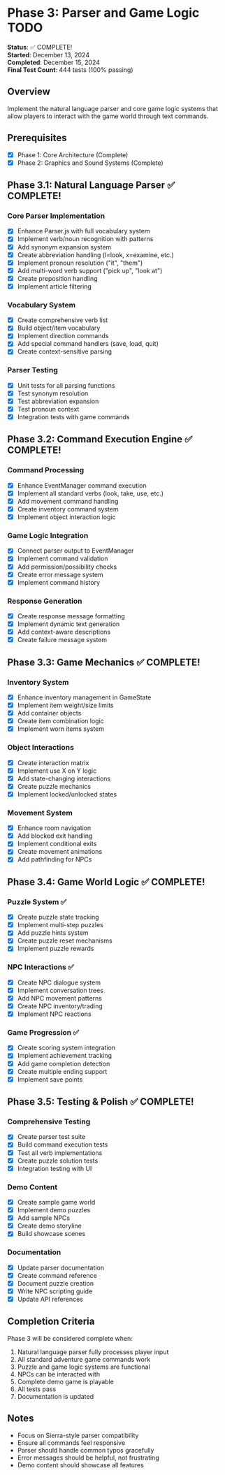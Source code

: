 # Phase 3: Parser and Game Logic TODO

**Status**: ✅ COMPLETE!  
**Started**: December 13, 2024  
**Completed**: December 15, 2024  
**Final Test Count**: 444 tests (100% passing)

## Overview

Implement the natural language parser and core game logic systems that allow players to interact with the game world through text commands.

## Prerequisites

- [x] Phase 1: Core Architecture (Complete)
- [x] Phase 2: Graphics and Sound Systems (Complete)

## Phase 3.1: Natural Language Parser ✅ COMPLETE!

### Core Parser Implementation

- [x] Enhance Parser.js with full vocabulary system
- [x] Implement verb/noun recognition with patterns
- [x] Add synonym expansion system
- [x] Create abbreviation handling (l=look, x=examine, etc.)
- [x] Implement pronoun resolution ("it", "them")
- [x] Add multi-word verb support ("pick up", "look at")
- [x] Create preposition handling
- [x] Implement article filtering

### Vocabulary System

- [x] Create comprehensive verb list
- [x] Build object/item vocabulary
- [x] Implement direction commands
- [x] Add special command handlers (save, load, quit)
- [x] Create context-sensitive parsing

### Parser Testing

- [x] Unit tests for all parsing functions
- [x] Test synonym resolution
- [x] Test abbreviation expansion
- [x] Test pronoun context
- [x] Integration tests with game commands

## Phase 3.2: Command Execution Engine ✅ COMPLETE!

### Command Processing

- [x] Enhance EventManager command execution
- [x] Implement all standard verbs (look, take, use, etc.)
- [x] Add movement command handling
- [x] Create inventory command system
- [x] Implement object interaction logic

### Game Logic Integration

- [x] Connect parser output to EventManager
- [x] Implement command validation
- [x] Add permission/possibility checks
- [x] Create error message system
- [x] Implement command history

### Response Generation

- [x] Create response message formatting
- [x] Implement dynamic text generation
- [x] Add context-aware descriptions
- [x] Create failure message system

## Phase 3.3: Game Mechanics ✅ COMPLETE!

### Inventory System

- [x] Enhance inventory management in GameState
- [x] Implement item weight/size limits
- [x] Add container objects
- [x] Create item combination logic
- [x] Implement worn items system

### Object Interactions

- [x] Create interaction matrix
- [x] Implement use X on Y logic
- [x] Add state-changing interactions
- [x] Create puzzle mechanics
- [x] Implement locked/unlocked states

### Movement System

- [x] Enhance room navigation
- [x] Add blocked exit handling
- [x] Implement conditional exits
- [x] Create movement animations
- [x] Add pathfinding for NPCs

## Phase 3.4: Game World Logic ✅ COMPLETE!

### Puzzle System ✅

- [x] Create puzzle state tracking
- [x] Implement multi-step puzzles
- [x] Add puzzle hints system
- [x] Create puzzle reset mechanisms
- [x] Implement puzzle rewards

### NPC Interactions ✅

- [x] Create NPC dialogue system
- [x] Implement conversation trees
- [x] Add NPC movement patterns
- [x] Create NPC inventory/trading
- [x] Implement NPC reactions

### Game Progression ✅

- [x] Create scoring system integration
- [x] Implement achievement tracking
- [x] Add game completion detection
- [x] Create multiple ending support
- [x] Implement save points

## Phase 3.5: Testing & Polish ✅ COMPLETE!

### Comprehensive Testing

- [x] Create parser test suite
- [x] Build command execution tests
- [x] Test all verb implementations
- [x] Create puzzle solution tests
- [x] Integration testing with UI

### Demo Content

- [x] Create sample game world
- [x] Implement demo puzzles
- [x] Add sample NPCs
- [x] Create demo storyline
- [x] Build showcase scenes

### Documentation

- [x] Update parser documentation
- [x] Create command reference
- [x] Document puzzle creation
- [x] Write NPC scripting guide
- [x] Update API references

## Completion Criteria

Phase 3 will be considered complete when:

1. Natural language parser fully processes player input
2. All standard adventure game commands work
3. Puzzle and game logic systems are functional
4. NPCs can be interacted with
5. Complete demo game is playable
6. All tests pass
7. Documentation is updated

## Notes

- Focus on Sierra-style parser compatibility
- Ensure all commands feel responsive
- Parser should handle common typos gracefully
- Error messages should be helpful, not frustrating
- Demo content should showcase all features

